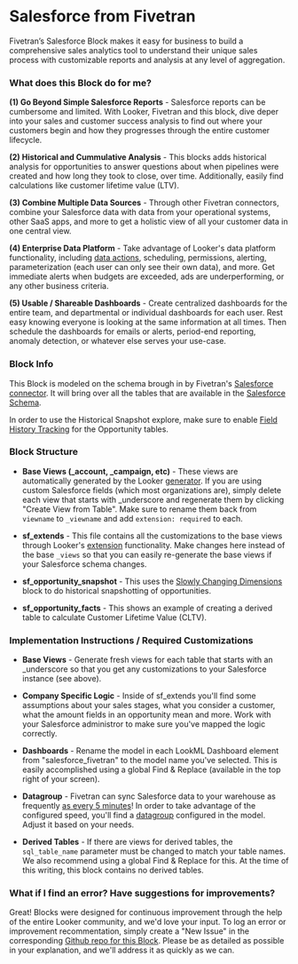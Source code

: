 # Salesforce from Fivetran
Fivetran’s Salesforce Block makes it easy for business to build a comprehensive sales analytics tool to understand their unique sales process with customizable reports and analysis at any level of aggregation.

### What does this Block do for me?

**(1) Go Beyond Simple Salesforce Reports** - Salesforce reports can be cumbersome and limited. With Looker, Fivetran and this block, dive deper into your sales and customer success analysis to find out where your customers begin and how they progresses through the entire customer lifecycle.

**(2) Historical and Cummulative Analysis** - This blocks adds historical analysis for opportunities to answer questions about when pipelines were created and how long they took to close, over time. Additionally, easily find calculations like customer lifetime value (LTV).

**(3) Combine Multiple Data Sources** - Through other Fivetran connectors, combine your Salesforce data with data from your operational systems, other SaaS apps, and more to get a holistic view of all your customer data in one central view.

**(4) Enterprise Data Platform** - Take advantage of Looker's data platform functionality, including [data actions](https://discourse.looker.com/t/data-actions/3573), scheduling, permissions, alerting, parameterization (each user can only see their own data), and more. Get immediate alerts when budgets are exceeded, ads are underperforming, or any other business criteria.

**(5) Usable / Shareable Dashboards** - Create centralized dashboards for the entire team, and departmental or individual dashboards for each user. Rest easy knowing everyone is looking at the same information at all times. Then schedule the dashboards for emails or alerts, period-end reporting, anomaly detection, or whatever else serves your use-case.



### Block Info

This Block is modeled on the schema brough in by Fivetran's [Salesforce connector](https://fivetran.com/docs/applications/salesforce). It will bring over all the tables that are available in the [Salesforce Schema](https://developer.salesforce.com/docs/atlas.en-us.api.meta/api/data_model.htm).

In order to use the Historical Snapshot explore, make sure to enable [Field History Tracking]( https://help.salesforce.com/articleView?id=tracking_field_history.htm&type=0) for the Opportunity tables.



### Block Structure

* **Base Views (_account, _campaign, etc)** - These views are automatically generated by the Looker [generator](https://discourse.looker.com/t/how-to-access-a-new-table-in-your-database-in-looker/488). If you are using custom Salesforce fields (which most organizations are), simply delete each view that starts with _underscore and regenerate them by clicking "Create View from Table". Make sure to rename them back from `viewname` to `_viewname` and add `extension: required` to each.

* **sf_extends** - This file contains all the customizations to the base views through Looker's [extension](https://docs.looker.com/data-modeling/learning-lookml/extends) functionality. Make changes here instead of the base `_views`  so that you can easily re-generate the base views if your Salesforce schema changes.

* **sf_opportunity_snapshot** - This uses the [Slowly Changing Dimensions](https://discourse.looker.com/t/analytic-block-state-or-status-data-and-slowly-changing-dimensions/1937) block to do historical snapshotting of opportunities.

* **sf_opportunity_facts** - This shows an example of creating a derived table to calculate Customer Lifetime Value (CLTV).


### Implementation Instructions / Required Customizations

* **Base Views** - Generate fresh views for each table that starts with an _underscore so that you get any customizations to your Salesforce instance (see above).

* **Company Specific Logic** - Inside of sf_extends you'll find some assumptions about your sales stages, what you consider a customer, what the amount fields in an opportunity mean and more. Work with your Salesforce administror to make sure you've mapped the logic correctly.

* **Dashboards** - Rename the model in each LookML Dashboard element from "salesforce_fivetran" to the model name you've selected. This is easily accomplished using a global Find & Replace (available in the top right of your screen).

* **Datagroup** - Fivetran can sync Salesforce data to your warehouse as frequently [as every 5 minutes](https://github.com/llooker/salesforce_fivetran/blob/master/fivetran_sync.png)!
In order to take advantage of the configured speed, you'll find a [datagroup](https://docs.looker.com/admin-options/database/datagroups) configured in the model. Adjust it based on your needs.

* **Derived Tables** - If there are views for derived tables, the `sql_table_name` parameter must be changed to match your table names. We also recommend using a global Find & Replace for this. At the time of this writing, this block contains no derived tables.

### What if I find an error? Have suggestions for improvements?

Great! Blocks were designed for continuous improvement through the help of the entire Looker community, and we'd love your input. To log an error or improvement recommentation, simply create a "New Issue" in the corresponding [Github repo for this Block](https://github.com/llooker/salesforce_fivetran/issues). Please be as detailed as possible in your explanation, and we'll address it as quickly as we can.
